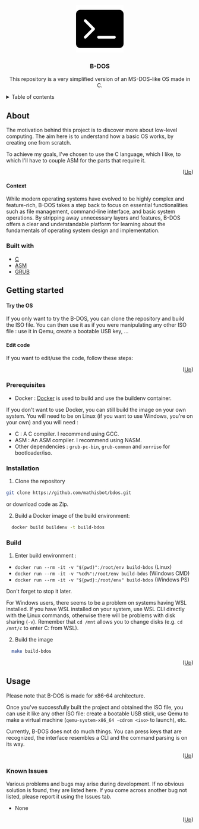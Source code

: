 <a name="readme-top"></a>

<br />
<div align="center">
    <img src="src/images/dos.webp" alt="Logo" width="128" height="128">

  <h3 align="center">B-DOS</h3>

  <p align="center">
    This repository is a very simplified version of an MS-DOS-like OS made in C.
  </p>
</div>

<details>
  <summary>Table of contents</summary>
  <ol>
    <li>
      <a href="#about">About</a>
      <ul>
        <li><a href="#built-with">Built with</a></li>
      </ul>
    </li>
    <li>
      <a href="#getting-started">Getting started</a>
      <ul>
        <li><a href="#prerequisites">Prerequisites</a></li>
        <li><a href="#installation">Installing</a></li>
        <li><a href="#build">Build</a></li>
      </ul>
    </li>
    <li>
      <a href="#usage">Usage</a>
      <ul>
        <li><a href="#known-issues">Known issues</a></li>
      </ul>
    </li>
  </ol>
</details>


## About
<a name="about"></a>

The motivation behind this project is to discover more about low-level computing. The aim here is to understand how a basic OS works, by creating one from scratch.

To achieve my goals, I've chosen to use the C language, which I like, to which I'll have to couple ASM for the parts that require it.

<p align="right">(<a href="#readme-top">Up</a>)</p>

#### Context

While modern operating systems have evolved to be highly complex and feature-rich, B-DOS takes a step back to focus on essential functionalities such as file management, command-line interface, and basic system operations. By stripping away unnecessary layers and features, B-DOS offers a clear and understandable platform for learning about the fundamentals of operating system design and implementation.

### Built with
<a name="built-with"></a>

* [C][c-url]
* [ASM][asm-url]
* [GRUB][grub-url]

## Getting started
<a name="getting-started"></a>

#### Try the OS

If you only want to try the B-DOS, you can clone the repository and build the ISO file. You can then use it as if you were manipulating any other ISO file : use it in Qemu, create a bootable USB key, ...

#### Edit code

If you want to edit/use the code, follow these steps:

<p align="right">(<a href="#readme-top">Up</a>)</p>

### Prerequisites
<a name="prerequisites"></a>

* Docker : [Docker][docker-url] is used to build and use the buildenv container.

If you don't want to use Docker, you can still build the image on your own system. You will need to be on Linux (if you want to use Windows, you're on your own) and you will need :

* C : A C compiler. I recommend using GCC.
* ASM : An ASM compiler. I recommend using NASM.
* Other dependencies : `grub-pc-bin`, `grub-common` and `xorriso` for bootloader/iso.

### Installation
<a name="installation"></a>

1. Clone the repository
  ```sh
  git clone https://github.com/mathisbot/bdos.git
  ```

  or download code as Zip.

2. Build a Docker image of the build environment:
```sh
  docker build buildenv -t build-bdos
```

### Build
<a name="build"></a>

1. Enter build environment :
* `docker run --rm -it -v "$(pwd)":/root/env build-bdos` (Linux)
* `docker run --rm -it -v "%cd%":/root/env build-bdos` (Windows CMD)
* `docker run --rm -it -v "${pwd}:/root/env" build-bdos` (Windows PS)

Don't forget to stop it later.

For Windows users, there seems to be a problem on systems having WSL installed. If you have WSL installed on your system, use WSL CLI directly with the Linux commands, otherwise there will be problems with disk sharing (`-v`). Remember that `cd /mnt` allows you to change disks (e.g. `cd /mnt/c` to enter C: from WSL).

2. Build the image
```sh
  make build-bdos
```

<p align="right">(<a href="#readme-top">Up</a>)</p>

## Usage
<a name="usage"></a>

Please note that B-DOS is made for x86-64 architecture.

Once you've successfully built the project and obtained the ISO file, you can use it like any other ISO file: create a bootable USB stick, use Qemu to make a virtual machine (`qemu-system-x86_64 -cdrom <iso>` to launch), etc.

Currently, B-DOS does not do much things. You can press keys that are recognized, the interface resembles a CLI and the command parsing is on its way.

<p align="right">(<a href="#readme-top">Up</a>)</p>

### Known Issues
<a name="known-issues"></a>

Various problems and bugs may arise during development. If no obvious solution is found, they are listed here. If you come across another bug not listed, please report it using the Issues tab.
- None

<p align="right">(<a href="#readme-top">Up</a>)</p>

[c-url]: https://fr.wikipedia.org/wiki/C_(langage)
[asm-url]: https://en.wikipedia.org/wiki/Assembly_language
[grub-url]: https://www.gnu.org/software/grub/
[docker-url]: https://www.docker.com
